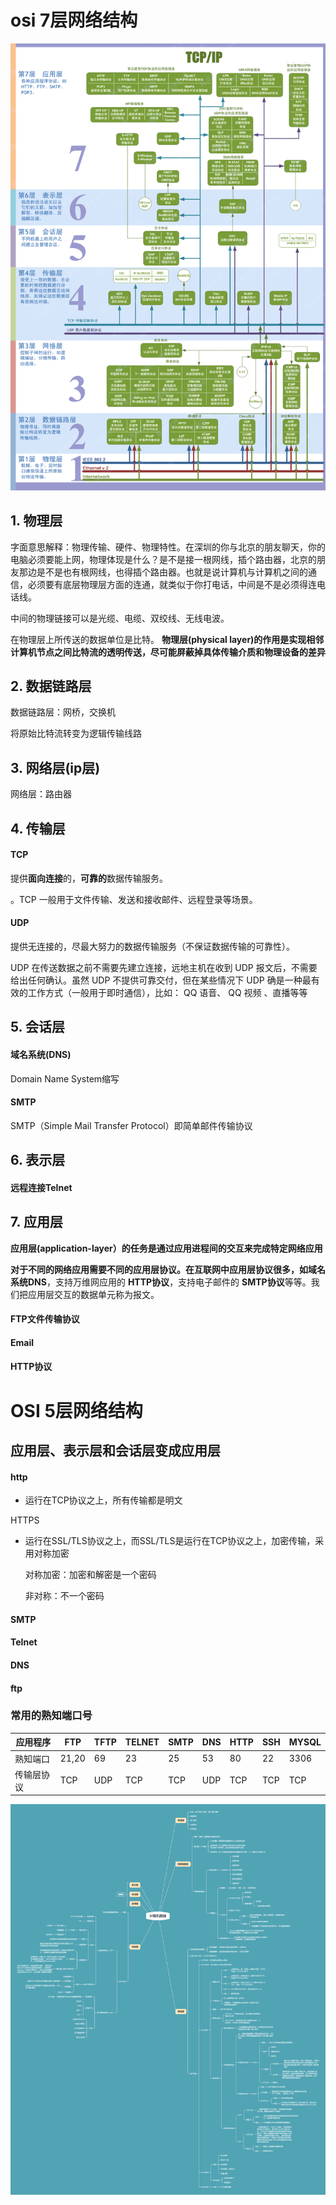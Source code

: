 # osi  7层网络结构

![](.\img\7层网络模型.png)



## 1.  物理层

字面意思解释：物理传输、硬件、物理特性。在深圳的你与北京的朋友聊天，你的电脑必须要能上网，物理体现是什么？是不是接一根网线，插个路由器，北京的朋友那边是不是也有根网线，也得插个路由器。也就是说计算机与计算机之间的通信，必须要有底层物理层方面的连通，就类似于你打电话，中间是不是必须得连电话线。

中间的物理链接可以是光缆、电缆、双绞线、无线电波。

在物理层上所传送的数据单位是比特。 **物理层(physical layer)的作用是实现相邻计算机节点之间比特流的透明传送，尽可能屏蔽掉具体传输介质和物理设备的差异**

## 2. 数据链路层

数据链路层：网桥，交换机

将原始比特流转变为逻辑传输线路

## 3.  网络层(ip层)

网络层：路由器

## 4. 传输层

#### TCP

提供**面向连接**的，**可靠的**数据传输服务。

。TCP 一般用于文件传输、发送和接收邮件、远程登录等场景。

#### UDP
提供无连接的，尽最大努力的数据传输服务（不保证数据传输的可靠性）。

UDP 在传送数据之前不需要先建立连接，远地主机在收到 UDP 报文后，不需要给出任何确认。虽然 UDP 不提供可靠交付，但在某些情况下 UDP 确是一种最有效的工作方式（一般用于即时通信），比如： QQ 语音、 QQ 视频 、直播等等

## 5. 会话层

#### 域名系统(DNS)

Domain Name System缩写

#### SMTP

SMTP（Simple Mail Transfer Protocol）即简单邮件传输协议

## 6. 表示层

#### 远程连接TeInet

## 7. 应用层

**应用层(application-layer）的任务是通过应用进程间的交互来完成特定网络应用**

**对于不同的网络应用需要不同的应用层协议。在互联网中应用层协议很多，如域名系统DNS**，支持万维网应用的 **HTTP协议**，支持电子邮件的 **SMTP协议**等等。我们把应用层交互的数据单元称为报文。

#### FTP文件传输协议

#### Email

#### HTTP协议



# OSI 5层网络结构

## 应用层、表示层和会话层变成应用层

#### http

- 运行在TCP协议之上，所有传输都是明文

HTTPS

- 运行在SSL/TLS协议之上，而SSL/TLS是运行在TCP协议之上，加密传输，采用对称加密

  对称加密：加密和解密是一个密码

  非对称：不一个密码

#### SMTP

#### TeInet

#### DNS

#### ftp

### 常用的熟知端口号

| 应用程序   | FTP   | TFTP | TELNET | SMTP | DNS  | HTTP | SSH  | MYSQL |
| ---------- | ----- | ---- | ------ | ---- | ---- | ---- | ---- | ----- |
| 熟知端口   | 21,20 | 69   | 23     | 25   | 53   | 80   | 22   | 3306  |
| 传输层协议 | TCP   | UDP  | TCP    | TCP  | UDP  | TCP  | TCP  | TCP   |





![](./img\计算机网络总结.png)



